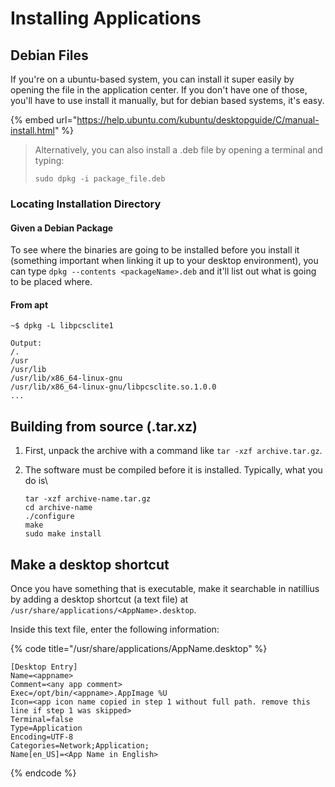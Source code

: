 # Installing Applications

## Debian Files

If you're on a ubuntu-based system, you can install it super easily by opening the file in the application center. If you don't have one of those, you'll have to use install it manually, but for debian based systems, it's easy.

{% embed url="https://help.ubuntu.com/kubuntu/desktopguide/C/manual-install.html" %}

> Alternatively, you can also install a .deb file by opening a terminal and typing:
>
> ```
> sudo dpkg -i package_file.deb
> ```

### Locating Installation Directory

#### Given a Debian Package

To see where the binaries are going to be installed before you install it (something important when linking it up to your desktop environment), you can type `dpkg --contents <packageName>.deb` and it'll list out what is going to be placed where.

#### From apt

```
~$ dpkg -L libpcsclite1

Output:
/.
/usr
/usr/lib
/usr/lib/x86_64-linux-gnu
/usr/lib/x86_64-linux-gnu/libpcsclite.so.1.0.0
...
```

## Building from source (.tar.xz)

1. First, unpack the archive with a command like `tar -xzf archive.tar.gz`.&#x20;
2.  The software must be compiled before it is installed. Typically, what you do is\


    ```
    tar -xzf archive-name.tar.gz
    cd archive-name
    ./configure
    make
    sudo make install
    ```



## Make a desktop shortcut

Once you have something that is executable, make it searchable in natillius by adding a desktop shortcut (a text file) at `/usr/share/applications/<AppName>.desktop`.&#x20;

Inside this text file, enter the following information:

{% code title="/usr/share/applications/AppName.desktop" %}
```
[Desktop Entry]
Name=<appname>
Comment=<any app comment>
Exec=/opt/bin/<appname>.AppImage %U
Icon=<app icon name copied in step 1 without full path. remove this line if step 1 was skipped>
Terminal=false
Type=Application
Encoding=UTF-8
Categories=Network;Application;
Name[en_US]=<App Name in English>
```
{% endcode %}



